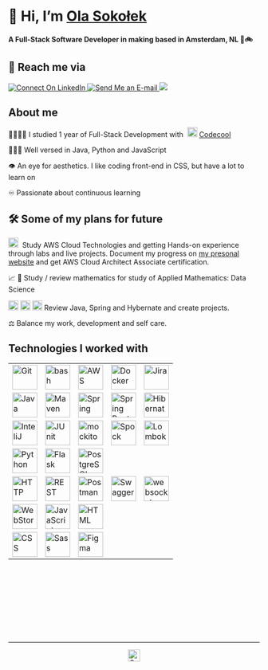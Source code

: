 # 👋 Hi, I’m [Ola Sokołek](https://olasok.dev/)
#### A Full-Stack Software Developer in making based in Amsterdam, NL 🌷🚲

## 📨 Reach me via
<a href="https://www.linkedin.com/in/olasokolek/">![Connect On LinkedIn](https://img.shields.io/badge/-olasokolek-0A66C2?style=for-the-badge&logo=Linkedin&logoColor=white&link=https%3A%2F%2Fwww.linkedin.com%2Fin%2Folasokolek%2F)
</a>
<a href="mailto:ola.sokolek@gmail.com">![Send Me an E-mail](https://img.shields.io/badge/-ola.sokolek-C61C19?style=for-the-badge&logo=Gmail&logoColor=white&link=mailto:ola.sokolek@gmail.com)
</a>
![](https://dcbadge.vercel.app/api/shield/696374908438970438?theme=blurple&compact=true)

## About me
👩🏻‍🎓📃 I studied 1 year of Full-Stack Development with &nbsp;<img width="20" src="https://github.com/ola-sk/ola-sk/assets/50403262/d77e8439-19e0-4da5-baf3-1b6dc32ea485" alt="Codecool Tech Training Centre" title="Codecool Tech Training Centre"/>  [Codecool](https://codecool.com/en/)

👩🏻‍💻 Well versed in Java, Python and JavaScript

👁️ An eye for aesthetics. I like coding front-end in CSS, but have a lot to learn on 

♾️ Passionate about continuous learning

## 🛠️ Some of my plans for future 

<picture><source media="(prefers-color-scheme: dark)" srcset="https://github.com/ola-sk/ola-sk/assets/50403262/68f1358e-c6c2-4782-ba98-bdfce4682479">
   	<source media="(prefers-color-scheme: light)" srcset="https://github.com/ola-sk/ola-sk/assets/50403262/b0fa9348-3d94-4cc2-8a9f-8c1e367ab971">
	<img width="20" src="https://github.com/ola-sk/ola-sk/assets/50403262/68f1358e-c6c2-4782-ba98-bdfce4682479" alt="AWS" title="AWS"/></picture>&nbsp; Study AWS Cloud Technologies and getting Hands-on experience through labs and live projects. Document my progress on [my presonal website](https://olasok.dev/) and get AWS Cloud Architect Associate certification.
 
📈 📐 Study / review mathematics for study of Applied Mathematics: Data Science

<img width="20" src="https://user-images.githubusercontent.com/25181517/117201156-9a724800-adec-11eb-9a9d-3cd0f67da4bc.png" alt="Java" title="Java"/> <img width="20" src="https://user-images.githubusercontent.com/25181517/117201470-f6d56780-adec-11eb-8f7c-e70e376cfd07.png" alt="Spring" title="Spring"/> <img width="20" src="https://user-images.githubusercontent.com/25181517/117207493-49665200-adf4-11eb-808e-a9c0fcc2a0a0.png" alt="Hibernate" title="Hibernate"/> Review Java, Spring and Hybernate and create projects.

⚖️ Balance my work, development and self care.

## Technologies I worked with

<div align="center" style="margin-bottom: 50px;">
	<table>
		<tr>
			<td><img width="50" src="https://user-images.githubusercontent.com/25181517/192108372-f71d70ac-7ae6-4c0d-8395-51d8870c2ef0.png" alt="Git" title="Git"/></td>
			<td><img width="50" src="https://user-images.githubusercontent.com/25181517/192158606-7c2ef6bd-6e04-47cf-b5bc-da2797cb5bda.png" alt="bash" title="bash"/></td>
			<td><picture><source media="(prefers-color-scheme: dark)" srcset="https://github.com/ola-sk/ola-sk/assets/50403262/68f1358e-c6c2-4782-ba98-bdfce4682479">
   				<source media="(prefers-color-scheme: light)" srcset="https://github.com/ola-sk/ola-sk/assets/50403262/b0fa9348-3d94-4cc2-8a9f-8c1e367ab971">
				<img width="50" src="https://github.com/ola-sk/ola-sk/assets/50403262/68f1358e-c6c2-4782-ba98-bdfce4682479" alt="AWS" title="AWS"/>
			</picture></td>
			<td><img width="50" src="https://user-images.githubusercontent.com/25181517/117207330-263ba280-adf4-11eb-9b97-0ac5b40bc3be.png" alt="Docker" title="Docker"/></td>
			<td><img width="50" src="https://user-images.githubusercontent.com/25181517/183912952-83784e94-629d-4c34-a961-ae2ae795b662.png" alt="Jira" title="Jira"/></td>
		</tr>
		<tr>
			<td><img width="50" src="https://user-images.githubusercontent.com/25181517/117201156-9a724800-adec-11eb-9a9d-3cd0f67da4bc.png" alt="Java" title="Java"/></td>
			<td><picture><source media="(prefers-color-scheme: dark)" srcset="https://github.com/ola-sk/ola-sk/assets/50403262/3da3f931-ee96-4cdd-a196-738ec60771d6">
   				<source media="(prefers-color-scheme: light)" srcset="https://user-images.githubusercontent.com/25181517/117207242-07d5a700-adf4-11eb-975e-be04e62b984b.png">
				<img width="50" src="https://user-images.githubusercontent.com/25181517/117207242-07d5a700-adf4-11eb-975e-be04e62b984b.png" alt="Maven" title="Maven"/>
			</picture></td>
			<td><img width="50" src="https://user-images.githubusercontent.com/25181517/117201470-f6d56780-adec-11eb-8f7c-e70e376cfd07.png" alt="Spring" title="Spring"/></td>
			<td><img width="50" src="https://user-images.githubusercontent.com/25181517/183891303-41f257f8-6b3d-487c-aa56-c497b880d0fb.png" alt="Spring Boot" title="Spring Boot"/></td>
			<td><img width="50" src="https://user-images.githubusercontent.com/25181517/117207493-49665200-adf4-11eb-808e-a9c0fcc2a0a0.png" alt="Hibernate" title="Hibernate"/></td>
		</tr>
		<tr>
  			<td><img width="50" src="https://user-images.githubusercontent.com/25181517/192108890-200809d1-439c-4e23-90d3-b090cf9a4eea.png" alt="InteliJ" title="InteliJ"/></td>
			<td><img width="50" src="https://user-images.githubusercontent.com/25181517/117533873-484d4480-afef-11eb-9fad-67c8605e3592.png" alt="JUnit" title="JUnit"/></td>
  			<td><img width="50" src="https://user-images.githubusercontent.com/25181517/183892181-ad32b69e-3603-418c-b8e7-99e976c2a784.png" alt="mockito" title="mockito"/></td>
			<td><img width="50" src="https://user-images.githubusercontent.com/25181517/202540780-999f189c-341a-438e-a7e3-b0838fda6645.png" alt="Spock" title="Spock"/></td>
   			<td><img width="50" src="https://user-images.githubusercontent.com/25181517/190229463-87fa862f-ccf0-48da-8023-940d287df610.png" alt="Lombok" title="Lombok"/></td>
		</tr>
			<td><img width="50" src="https://user-images.githubusercontent.com/25181517/183423507-c056a6f9-1ba8-4312-a350-19bcbc5a8697.png" alt="Python" title="Python"/></td>
			<td><picture><source media="(prefers-color-scheme: dark)" srcset="https://github.com/ola-sk/ola-sk/assets/50403262/3175542b-abf7-4f3b-91fa-44d8761cf68c">
   			<source media="(prefers-color-scheme: light)" srcset="https://user-images.githubusercontent.com/25181517/183423775-2276e25d-d43d-4e58-890b-edbc88e915f7.png">
				<img width="50" src="https://user-images.githubusercontent.com/25181517/183423775-2276e25d-d43d-4e58-890b-edbc88e915f7.png" alt="Flask" title="Flask"/>
			</picture></td>
  			<td><img width="50" src="https://user-images.githubusercontent.com/25181517/117208740-bfb78400-adf5-11eb-97bb-09072b6bedfc.png" alt="PostgreSQL" title="PostgreSQL"/></td>
   		<tr>
			<td><img width="50" src="https://user-images.githubusercontent.com/25181517/192107854-765620d7-f909-4953-a6da-36e1ef69eea6.png" alt="HTTP" title="HTTP"/></td>
     			<td><img width="50" src="https://user-images.githubusercontent.com/25181517/192107858-fe19f043-c502-4009-8c47-476fc89718ad.png" alt="REST" title="REST"/></td>
			<td><img width="50" src="https://user-images.githubusercontent.com/25181517/192109061-e138ca71-337c-4019-8d42-4792fdaa7128.png" alt="Postman" title="Postman"/></td>
			<td><img width="50" src="https://user-images.githubusercontent.com/25181517/186711335-a3729606-5a78-4496-9a36-06efcc74f800.png" alt="Swagger" title="Swagger"/></td>
   			<td><img width="50" src="https://github.com/ola-sk/ola-sk/assets/50403262/5741f05c-011b-4742-9b91-af0c2b588c80" alt="websocket" title="websocket"/></td>
      		</tr>
		<tr>
			<td><img width="50" src="https://user-images.githubusercontent.com/25181517/192108893-b1eed3c7-b2c4-4e1c-9e9f-c7e83637b33d.png" alt="WebStorm" title="WebStorm"/></td>
			<td><img width="50" src="https://user-images.githubusercontent.com/25181517/117447155-6a868a00-af3d-11eb-9cfe-245df15c9f3f.png" alt="JavaScript" title="JavaScript"/></td>
			<td><img width="50" src="https://user-images.githubusercontent.com/25181517/192158954-f88b5814-d510-4564-b285-dff7d6400dad.png" alt="HTML" title="HTML"/></td>
		</tr>
		<tr>
  			<td><img width="50" src="https://user-images.githubusercontent.com/25181517/183898674-75a4a1b1-f960-4ea9-abcb-637170a00a75.png" alt="CSS" title="CSS"/></td>
			<td><img width="50" src="https://user-images.githubusercontent.com/25181517/192158956-48192682-23d5-4bfc-9dfb-6511ade346bc.png" alt="Sass" title="Sass"/></td>
   			<td><img width="50" src="https://user-images.githubusercontent.com/25181517/189715289-df3ee512-6eca-463f-a0f4-c10d94a06b2f.png" alt="Figma" title="Figma"/></td>
   		</tr>
	</table>
</div>
<br><br><br><br><br><br>
<hr>
<div align="center">
<a href="https://www.linkedin.com/in/olasokolek/"><img src="https://github-production-user-asset-6210df.s3.amazonaws.com/50403262/250610239-80a17ff1-60f1-4584-ae90-f6a91ccedb7d.svg" alt="Connect On LinkedIn" title="Connect With Me On LinkedIn" width="24">
</a>
</div>
